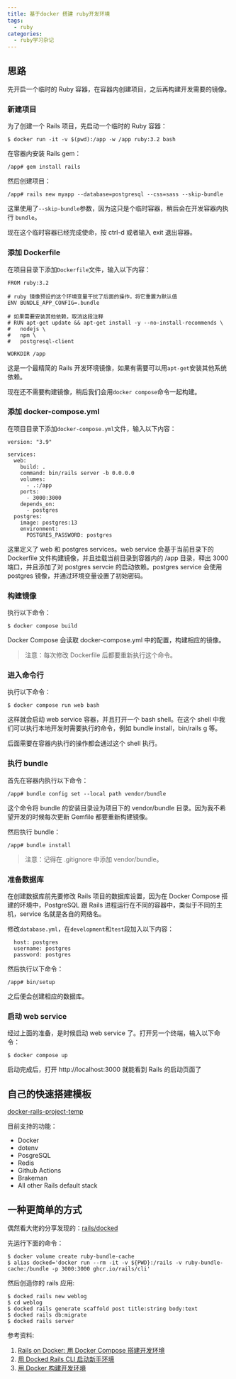 ```yaml
---
title: 基于docker 搭建 ruby开发环境
tags:
  - ruby
categories:
  - ruby学习杂记
---
```


## 思路

先开启一个临时的 Ruby 容器，在容器内创建项目，之后再构建开发需要的镜像。

### 新建项目

为了创建一个 Rails 项目，先启动一个临时的 Ruby 容器：

```
$ docker run -it -v $(pwd):/app -w /app ruby:3.2 bash
```

在容器内安装 Rails gem：

```
/app# gem install rails
```

然后创建项目：

```
/app# rails new myapp --database=postgresql --css=sass --skip-bundle
```

这里使用了`--skip-bundle`参数，因为这只是个临时容器，稍后会在开发容器内执行 `bundle`。

现在这个临时容器已经完成使命，按 ctrl-d 或者输入 exit 退出容器。

### 添加 Dockerfile

在项目目录下添加`Dockerfile`文件，输入以下内容：

```
FROM ruby:3.2

# ruby 镜像预设的这个环境变量干扰了后面的操作，将它重置为默认值
ENV BUNDLE_APP_CONFIG=.bundle

# 如果需要安装其他依赖，取消这段注释
# RUN apt-get update && apt-get install -y --no-install-recommends \
#   nodejs \
#   npm \
#   postgresql-client

WORKDIR /app
```

这是一个最精简的 Rails 开发环境镜像，如果有需要可以用`apt-get`安装其他系统依赖。

现在还不需要构建镜像，稍后我们会用`docker compose`命令一起构建。

### 添加 docker-compose.yml

在项目目录下添加`docker-compose.yml`文件，输入以下内容：

```
version: "3.9"

services:
  web:
    build: .
    command: bin/rails server -b 0.0.0.0
    volumes:
      - .:/app
    ports:
      - 3000:3000
    depends_on:
      - postgres
  postgres:
    image: postgres:13
    environment:
      POSTGRES_PASSWORD: postgres
```

这里定义了 web 和 postgres services。web service 会基于当前目录下的 Dockerfile 文件构建镜像，并且挂载当前目录到容器内的 /app 目录，释出 3000 端口，并且添加了对 postgres servcie 的启动依赖。postgres service 会使用 postgres 镜像，并通过环境变量设置了初始密码。

### 构建镜像

执行以下命令：

```
$ docker compose build
```

Docker Compose 会读取 docker-compose.yml 中的配置，构建相应的镜像。

> 注意：每次修改 Dockerfile 后都要重新执行这个命令。

### 进入命令行

执行以下命令：

```
$ docker compose run web bash
```

这样就会启动 web service 容器，并且打开一个 bash shell。在这个 shell 中我们可以执行本地开发时需要执行的命令，例如 bundle install，bin/rails g 等。

后面需要在容器内执行的操作都会通过这个 shell 执行。

### 执行 bundle

首先在容器内执行以下命令：

```
/app# bundle config set --local path vendor/bundle
```

这个命令将 bundle 的安装目录设为项目下的 vendor/bundle 目录。因为我不希望开发的时候每次更新 Gemfile 都要重新构建镜像。

然后执行 bundle：

```
/app# bundle install
```

> 注意：记得在 .gitignore 中添加 vendor/bundle。

### 准备数据库

在创建数据库前先要修改 Rails 项目的数据库设置，因为在 Docker Compose 搭建的环境中，PostgreSQL 跟 Rails 进程运行在不同的容器中，类似于不同的主机，service 名就是各自的网络名。

修改`database.yml`，在`development`和`test`段加入以下内容：

```
  host: postgres
  username: postgres
  password: postgres
```

然后执行以下命令：

```
/app# bin/setup
```

之后便会创建相应的数据库。

### 启动 web service

经过上面的准备，是时候启动 web service 了。打开另一个终端，输入以下命令：

```
$ docker compose up
```

启动完成后，打开 http://localhost:3000 就能看到 Rails 的启动页面了

## 自己的快速搭建模板

[docker-rails-project-temp](https://github.com/ytppp/docker-rails-project-temp)

目前支持的功能：

- Docker
- dotenv
- PosgreSQL
- Redis
- Github Actions
- Brakeman
- All other Rails default stack

## 一种更简单的方式

偶然看大佬的分享发现的：[rails/docked](https://github.com/rails/docked)

先运行下面的命令：

```
$ docker volume create ruby-bundle-cache
$ alias docked='docker run --rm -it -v ${PWD}:/rails -v ruby-bundle-cache:/bundle -p 3000:3000 ghcr.io/rails/cli'
```

然后创造你的 rails 应用:

```
$ docked rails new weblog
$ cd weblog
$ docked rails generate scaffold post title:string body:text
$ docked rails db:migrate
$ docked rails server
```

参考资料:

1. [Rails on Docker: 用 Docker Compose 搭建开发环境](https://geeknote.net/Rei/posts/372)
2. [用 Docked Rails CLI 启动新手环境](https://www.bilibili.com/video/BV1QA411m7E4)
3. [用 Docker 构建开发环境](https://ruby-china.org/topics/37628)